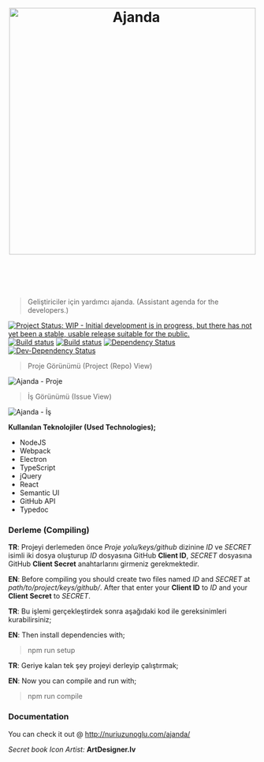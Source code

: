 <h1 align="center">
	<br>
	<img width="500" src="https://cdn.rawgit.com/nuriu/ajanda/master/resim/logo.png" alt="Ajanda">
	<br>
	<br>
	<br>
</h1>

>Geliştiriciler için yardımcı ajanda. (Assistant agenda for the developers.)  

[![Project Status: WIP - Initial development is in progress, but there has not yet been a stable, usable release suitable for the public.](http://www.repostatus.org/badges/latest/wip.svg)](http://www.repostatus.org/#wip)
[![Build status](https://ci.appveyor.com/api/projects/status/ycvxorpuvelji2kn?svg=true)](https://ci.appveyor.com/project/nuriu/ajanda-o0i0c)
[![Build status](https://api.travis-ci.org/nuriu/ajanda.svg)](https://travis-ci.org/nuriu/ajanda)
[![Dependency Status](https://david-dm.org/nuriu/ajanda/status.svg)](https://david-dm.org/nuriu/ajanda)
[![Dev-Dependency Status](https://david-dm.org/nuriu/ajanda/dev-status.svg)](https://david-dm.org/nuriu/ajanda?type=dev)

> Proje Görünümü (Project (Repo) View)

![Ajanda - Proje](https://raw.githubusercontent.com/nuriu/ajanda/master/resim/1.png)

> İş Görünümü (Issue View)

![Ajanda - İş](https://raw.githubusercontent.com/nuriu/ajanda/master/resim/2.png)

**Kullanılan Teknolojiler (Used Technologies);**

- NodeJS
- Webpack
- Electron
- TypeScript
- jQuery
- React
- Semantic UI
- GitHub API
- Typedoc

### Derleme (Compiling)

**TR**: Projeyi derlemeden önce *Proje yolu/keys/github* dizinine *ID* ve *SECRET* isimli iki dosya oluşturup *ID* dosyasına GitHub **Client ID**, *SECRET* dosyasına GitHub **Client Secret** anahtarlarını girmeniz gerekmektedir.

**EN**: Before compiling you should create two files named *ID* and *SECRET* at *path/to/project/keys/github/*. After that enter your **Client ID** to *ID* and your **Client Secret** to *SECRET*.

**TR**: Bu işlemi gerçekleştirdek sonra aşağıdaki kod ile gereksinimleri kurabilirsiniz;

**EN**: Then install dependencies with;

> npm run setup

**TR**: Geriye kalan tek şey projeyi derleyip çalıştırmak;

**EN**: Now you can compile and run with; 

> npm run compile


### Documentation

You can check it out @ http://nuriuzunoglu.com/ajanda/


*Secret book Icon Artist:* **ArtDesigner.lv**